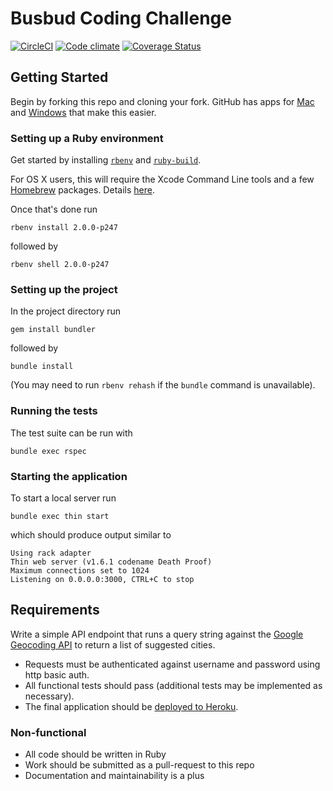 # Busbud Coding Challenge 
[![CircleCI](https://circleci.com/gh/cdnbacon/coding-challenge-back.png?circle-token=db562af89d5bdcc0a719e737e181cee95cd43f87)](circleci)
[![Code climate](https://codeclimate.com/github/cdnbacon/coding-challenge-back.png)](codeclimate)
[![Coverage Status](https://coveralls.io/repos/busbud/coding-challenge-back/badge.png?branch=master)](coveralls)

## Getting Started

Begin by forking this repo and cloning your fork. GitHub has apps for [Mac](http://mac.github.com/) and [Windows](http://windows.github.com/) that make this easier.

### Setting up a Ruby environment

Get started by installing [`rbenv`](https://github.com/sstephenson/rbenv#basic-github-checkout) and [`ruby-build`](https://github.com/sstephenson/ruby-build#installing-as-an-rbenv-plugin-recommended).

For OS X users, this will require the Xcode Command Line tools and a few [Homebrew](http://github.com/mxcl/homebrew) packages. Details [here](https://github.com/sstephenson/ruby-build/wiki#suggested-build-environment).

Once that's done run

```
rbenv install 2.0.0-p247
```

followed by

```
rbenv shell 2.0.0-p247
```

### Setting up the project

In the project directory run

```
gem install bundler
```

followed by

```
bundle install
```

(You may need to run `rbenv rehash` if the `bundle` command is unavailable).

### Running the tests

The test suite can be run with

```
bundle exec rspec
```

### Starting the application

To start a local server run

```
bundle exec thin start
```

which should produce output similar to

```
Using rack adapter
Thin web server (v1.6.1 codename Death Proof)
Maximum connections set to 1024
Listening on 0.0.0.0:3000, CTRL+C to stop
```

## Requirements

Write a simple API endpoint that runs a query string against the [Google Geocoding API](https://developers.google.com/maps/documentation/geocoding/) to return a list of suggested cities.

- Requests must be authenticated against username and password using http basic auth.
- All functional tests should pass (additional tests may be implemented as necessary).
- The final application should be [deployed to Heroku](https://devcenter.heroku.com/articles/rack).

### Non-functional

- All code should be written in Ruby
- Work should be submitted as a pull-request to this repo
- Documentation and maintainability is a plus
